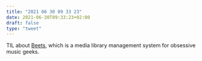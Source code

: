 ```yaml
---
title: "2021 06 30 09 33 23"
date: 2021-06-30T09:33:23+02:00
draft: false
type: "tweet"
---
```

TIL about [Beets](https://beets.io/), which is a media library management system for obsessive music geeks.
